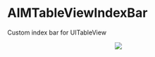 AIMTableViewIndexBar
====================

Custom index bar for UITableView

<p align="center" >
  <img src="https://s3.amazonaws.com/cocoacontrols_production/uploads/control_image/image/1802/IMG_0070.PNG">
</p>
